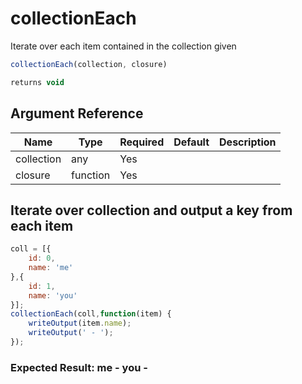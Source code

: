 # collectionEach

Iterate over each item contained in the collection given

```javascript
collectionEach(collection, closure)
```

```javascript
returns void
```

## Argument Reference

| Name | Type | Required | Default | Description |
| --- | --- | --- | --- | --- |
| collection | any | Yes |  |  |
| closure | function | Yes |  |  |

## Iterate over collection and output a key from each item

```javascript
coll = [{
    id: 0,
    name: 'me'
},{
    id: 1,
    name: 'you'
}];
collectionEach(coll,function(item) {
    writeOutput(item.name);
    writeOutput(' - ');
});
```

### Expected Result: me - you -
